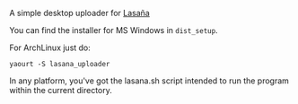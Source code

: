 A simple desktop uploader for [Lasaña](http://lasaña.rufian.eu/) 

You can find the installer for MS Windows in `dist_setup`.

For ArchLinux just do:

    yaourt -S lasana_uploader

In any platform, you've got the lasana.sh script intended to run the program within the current directory.
